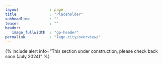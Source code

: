 ```yaml
---
layout              : page
title               : "Placeholder"
subheadline         : ""
teaser              : ""
header:
   image_fullwidth  : "gp-header"
permalink           : "lego-city/overview/"
---
```

{% include alert info="This section under construction, please check back soon (July 2024)" %}

